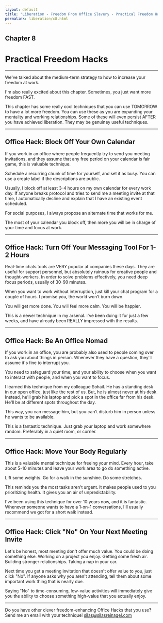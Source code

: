 ```yaml
---
layout: default
title: "Liberation - Freedom From Office Slavery - Practical Freedom Hacks"
permalink: liberation/c8.html
---
```


## Chapter 8
# Practical Freedom Hacks 

----

We've talked about the medium-term strategy to how to increase your freedom at work. 

I'm also really excited about this chapter. Sometimes, you just want more freedom FAST. 

This chapter has some really cool techniques that you can use TOMORROW to have a lot more freedom. You can use these as you are expanding your mentality and working relationships. Some of these will even persist AFTER you have achieved liberation. They may be genuiney useful techniques.

----

## Office Hack: Block Off Your Own Calendar

If you work in an office where people frequently try to send you meeting invitations, and they assume that any free period on your calendar is fair game, this is valuable technique.

Schedule a recurring chunk of time for yourself, and set it as busy. You can use a create label if the descriptions are public. 

Usually, I block off at least 3-4 hours on my own calendar for every work day. If anyone breaks protocol and tries to send me a meeting invite at that time, I automatically decline and explain that I have an existing event scheduled.

For social purposes, I always propose an alternate time that works for me. 

The most of your calendar you block off, then more you will be in charge of your time and focus at work.

----

## Office Hack: Turn Off Your Messaging Tool For 1-2 Hours

Real-time chats tools are VERY popular at companies these days. They are useful for support personnel, but absolutely ruinous for creative people and thought-workers. In order to solve problems effectively, you need deep focus periods, usually of 30-90 minutes. 

When you want to work without interruption, just kill your chat program for a couple of hours. I promise you, the world won't burn down.

You will get more done. You will feel more calm. You will be happier.

This is a newer technique in my arsenal. I've been doing it for just a few weeks, and have already been REALLY impressed with the results. 

----

## Office Hack: Be An Office Nomad

If you work in an office, you are probably also used to people coming over to ask you about things in person. Whenever they have a question, they'll assume it's fine to interrupt you. 

You need to safeguard your time, and your ability to choose when you want to interact with people, and when you want to focus. 

I learned this technique from my colleague Sohail. He has a standing desk in our open office, just like the rest of us. But, he is almost never at his desk. Instead, he'll grab his laptop and pick a spot in the office far from his desk. He'll be at different spots throughout the day. 

This way, you can message him, but you can't disturb him in person unless he wants to be available. 

This is a fantastic technique. Just grab your laptop and work somewhere random. Preferably in a quiet room, or corner. 

----

## Office Hack: Move Your Body Regularly

This is a valuable mental technique for freeing your mind. Every hour, take about 5-10 minutes and leave your work area to go do something active. 

Lift some weights. Go for a walk in the sunshine. Do some stretches. 

This reminds you the most tasks aren't urgent. It makes people used to you prioritizing health. It gives you an air of unpredictability. 

I've been using this technique for over 10 years now, and it is fantastic. Whenever someone wants to have a 1-on-1 conversations, I'll usually recommend we got for a short walk instead. 

----

## Office Hack: Click "No" On Your Next Meeting Invite

Let's be honest, most meeting don't offer much value. You could be doing something else. Working on a project you enjoy. Getting some fresh air. Building stronger relationships. Taking a nap in your car.

Next time you get a meeting invitation that doesn't offer value to you, just click "No". If anyone asks why you aren't attending, tell them about some important work thing that is nearly due. 

Saying "No" to time-consuming, low-value activities will immediately give you the ability to choose something high-value that you actually enjoy. 

----

Do you have other clever freedom-enhancing Office Hacks that you use? Send me an email with your technique! silas@silasreinagel.com
